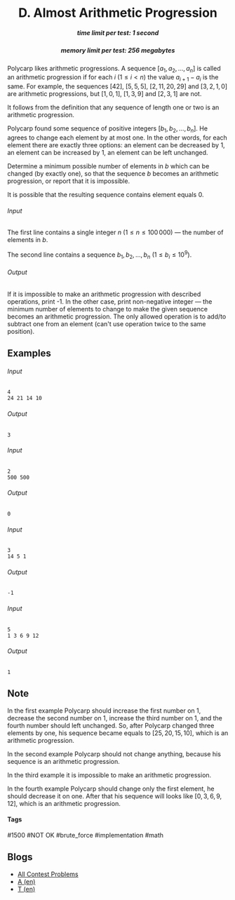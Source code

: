 <h1 style='text-align: center;'> D. Almost Arithmetic Progression</h1>

<h5 style='text-align: center;'>time limit per test: 1 second</h5>
<h5 style='text-align: center;'>memory limit per test: 256 megabytes</h5>

Polycarp likes arithmetic progressions. A sequence $[a_1, a_2, \dots, a_n]$ is called an arithmetic progression if for each $i$ ($1 \le i < n$) the value $a_{i+1} - a_i$ is the same. For example, the sequences $[42]$, $[5, 5, 5]$, $[2, 11, 20, 29]$ and $[3, 2, 1, 0]$ are arithmetic progressions, but $[1, 0, 1]$, $[1, 3, 9]$ and $[2, 3, 1]$ are not.

It follows from the definition that any sequence of length one or two is an arithmetic progression.

Polycarp found some sequence of positive integers $[b_1, b_2, \dots, b_n]$. He agrees to change each element by at most one. In the other words, for each element there are exactly three options: an element can be decreased by $1$, an element can be increased by $1$, an element can be left unchanged.

Determine a minimum possible number of elements in $b$ which can be changed (by exactly one), so that the sequence $b$ becomes an arithmetic progression, or report that it is impossible.

It is possible that the resulting sequence contains element equals $0$.

###### Input

The first line contains a single integer $n$ $(1 \le n \le 100\,000)$ — the number of elements in $b$.

The second line contains a sequence $b_1, b_2, \dots, b_n$ $(1 \le b_i \le 10^{9})$.

###### Output

If it is impossible to make an arithmetic progression with described operations, print -1. In the other case, print non-negative integer — the minimum number of elements to change to make the given sequence becomes an arithmetic progression. The only allowed operation is to add/to subtract one from an element (can't use operation twice to the same position).

## Examples

###### Input


```text
4  
24 21 14 10  

```
###### Output


```text
3  

```
###### Input


```text
2  
500 500  

```
###### Output


```text
0  

```
###### Input


```text
3  
14 5 1  

```
###### Output


```text
-1  

```
###### Input


```text
5  
1 3 6 9 12  

```
###### Output


```text
1  

```
## Note

In the first example Polycarp should increase the first number on $1$, decrease the second number on $1$, increase the third number on $1$, and the fourth number should left unchanged. So, after Polycarp changed three elements by one, his sequence became equals to $[25, 20, 15, 10]$, which is an arithmetic progression.

In the second example Polycarp should not change anything, because his sequence is an arithmetic progression.

In the third example it is impossible to make an arithmetic progression.

In the fourth example Polycarp should change only the first element, he should decrease it on one. After that his sequence will looks like $[0, 3, 6, 9, 12]$, which is an arithmetic progression.



#### Tags 

#1500 #NOT OK #brute_force #implementation #math 

## Blogs
- [All Contest Problems](../Codeforces_Round_481_(Div._3).md)
- [A (en)](../blogs/A_(en).md)
- [T (en)](../blogs/T_(en).md)
